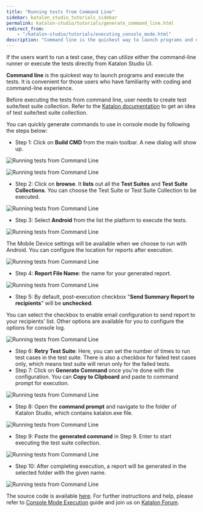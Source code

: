 ```yaml
---
title: "Running tests from Command Line"
sidebar: katalon_studio_tutorials_sidebar
permalink: katalon-studio/tutorials/generate_command_line.html
redirect_from:
    - "/katalon-studio/tutorials/executing_console_mode.html"
description: "Command line is the quickest way to launch programs and execute the tests. This tutorial will help you generate commands to use in console mode."
---
```

If the users want to run a test case, they can utilize either the command-line runner or execute the tests directly from Katalon Studio UI.

**Command line** is the quickest way to launch programs and execute the tests. It is convenient for those users who have familiarity with coding and command-line experience.

Before executing the tests from command line, user needs to create test suite/test suite collection. Refer to the [Katalon documentation](/x/A4Ew) to get an idea of test suite/test suite collection.

You can quickly generate commands to use in console mode by following the steps below:

*   Step 1: Click on **Build CMD** from the main toolbar. A new dialog will show up.

![Running tests from Command Line](../../images/katalon-studio/tutorials/generate_command_line/Running-tests-from-Command-Line-Build-CMD.png)

![Running tests from Command Line](../../images/katalon-studio/tutorials/generate_command_line/Running-tests-from-Command-Line-Build-CMD-2.png)

*   Step 2: Click on **browse**. It **lists** out all the **Test Suites** and **Test Suite Collections**. You can choose the Test Suite or Test Suite Collection to be executed.

![Running tests from Command Line](../../images/katalon-studio/tutorials/generate_command_line/Running-tests-from-Command-Line-Test-suite.png)

*   Step 3: Select **Android** from the list the platform to execute the tests.

![Running tests from Command Line](../../images/katalon-studio/tutorials/generate_command_line/Running-tests-from-Command-Line-3.png)

The Mobile Device settings will be available when we choose to run with Android. You can configure the location for reports after execution.

![Running tests from Command Line](../../images/katalon-studio/tutorials/generate_command_line/Running-tests-from-Command-Line-Mobile-device-setting.png)

*   Step 4: **Report File Name**: the name for your generated report.

![Running tests from Command Line](../../images/katalon-studio/tutorials/generate_command_line/Running-tests-from-Command-Line-4.png)

*   Step 5: By default, post-execution checkbox "**Send Summary Report to recipients**" will be **unchecked**.

You can select the checkbox to enable email configuration to send report to your recipients' list. Other options are available for you to configure the options for console log.

![Running tests from Command Line](../../images/katalon-studio/tutorials/generate_command_line/Running-tests-from-Command-Line-5.png)

*   Step 6: **Retry Test Suite**: Here, you can set the number of times to run test cases in the test suite. There is also a checkbox for failed test cases only, which means test suite will rerun only for the failed tests.
*   Step 7: Click on **Generate Command** once you're done with the configuration. You can **Copy to Clipboard** and paste to command prompt for execution.

![Running tests from Command Line](../../images/katalon-studio/tutorials/generate_command_line/Running-tests-from-Command-Line-6.png)

*   Step 8: Open the **command prompt** and navigate to the folder of Katalon Studio, which contains katalon.exe file.

![Running tests from Command Line](../../images/katalon-studio/tutorials/generate_command_line/Running-tests-from-Command-Line-8.png)

*   Step 9: Paste the **generated command** in Step 9. Enter to start executing the test suite collection.

![Running tests from Command Line](../../images/katalon-studio/tutorials/generate_command_line/Running-tests-from-Command-Line-9.png)

*   Step 10: After completing execution, a report will be generated in the selected folder with the given name.

![Running tests from Command Line](../../images/katalon-studio/tutorials/generate_command_line/Running-tests-from-Command-Line-10.png)

The source code is available [here](https://github.com/katalon-studio/katalon-mobile-automation). For further instructions and help, please refer to [Console Mode Execution](/display/KD/Console+Mode+Execution) guide and join us on [Katalon Forum](http://forum.katalon.com/).